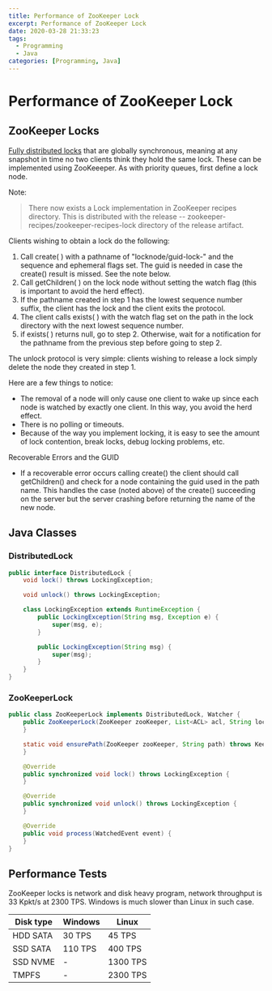 ```yaml
---
title: Performance of ZooKeeper Lock
excerpt: Performance of ZooKeeper Lock
date: 2020-03-28 21:33:23
tags:
  - Programming
  - Java
categories: [Programming, Java]
---
```


# Performance of ZooKeeper Lock

## ZooKeeper Locks

[Fully distributed locks](http://zookeeper.apache.org/doc/current/recipes.html#sc_recipes_Locks) that are globally synchronous, meaning at any snapshot in time no two clients think they hold the same lock. These can be implemented using ZooKeeeper. As with priority queues, first define a lock node.

Note:
> There now exists a Lock implementation in ZooKeeper recipes directory. This is distributed with the release -- zookeeper-recipes/zookeeper-recipes-lock directory of the release artifact.

Clients wishing to obtain a lock do the following:

1. Call create( ) with a pathname of "locknode/guid-lock-" and the sequence and ephemeral flags set. The guid is needed in case the create() result is missed. See the note below.
2. Call getChildren( ) on the lock node without setting the watch flag (this is important to avoid the herd effect).
3. If the pathname created in step 1 has the lowest sequence number suffix, the client has the lock and the client exits the protocol.
4. The client calls exists( ) with the watch flag set on the path in the lock directory with the next lowest sequence number.
5. if exists( ) returns null, go to step 2. Otherwise, wait for a notification for the pathname from the previous step before going to step 2.

The unlock protocol is very simple: clients wishing to release a lock simply delete the node they created in step 1.

Here are a few things to notice:

- The removal of a node will only cause one client to wake up since each node is watched by exactly one client. In this way, you avoid the herd effect.
- There is no polling or timeouts.
- Because of the way you implement locking, it is easy to see the amount of lock contention, break locks, debug locking problems, etc.

Recoverable Errors and the GUID

- If a recoverable error occurs calling create() the client should call getChildren() and check for a node containing the guid used in the path name. This handles the case (noted above) of the create() succeeding on the server but the server crashing before returning the name of the new node.

## Java Classes

### DistributedLock

```java
public interface DistributedLock {
    void lock() throws LockingException;

    void unlock() throws LockingException;

    class LockingException extends RuntimeException {
        public LockingException(String msg, Exception e) {
            super(msg, e);
        }

        public LockingException(String msg) {
            super(msg);
        }
    }
}
```

### ZooKeeperLock

```java
public class ZooKeeperLock implements DistributedLock, Watcher {
    public ZooKeeperLock(ZooKeeper zooKeeper, List<ACL> acl, String lockerPath) throws KeeperException, InterruptedException {
    }

    static void ensurePath(ZooKeeper zooKeeper, String path) throws KeeperException, InterruptedException {
    }

    @Override
    public synchronized void lock() throws LockingException {
    }

    @Override
    public synchronized void unlock() throws LockingException {
    }

    @Override
    public void process(WatchedEvent event) {
    }
}

```

## Performance Tests

ZooKeeper locks is network and disk heavy program, network throughput is 33 Kpkt/s at 2300 TPS. Windows is much slower than Linux in such case.

|Disk type| Windows | Linux
----------|---------|---------
|HDD SATA |  30 TPS |   45 TPS
|SSD SATA | 110 TPS |  400 TPS
|SSD NVME |       - | 1300 TPS
|TMPFS    |       - | 2300 TPS
